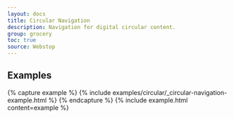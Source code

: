 ```yaml
---
layout: docs
title: Circular Navigation
description: Navigation for digital circular content.
group: grocery
toc: true
source: Webstop
---
```


## Examples

{% capture example %}
{% include examples/circular/_circular-navigation-example.html %}
{% endcapture %}
{% include example.html content=example %}


  

